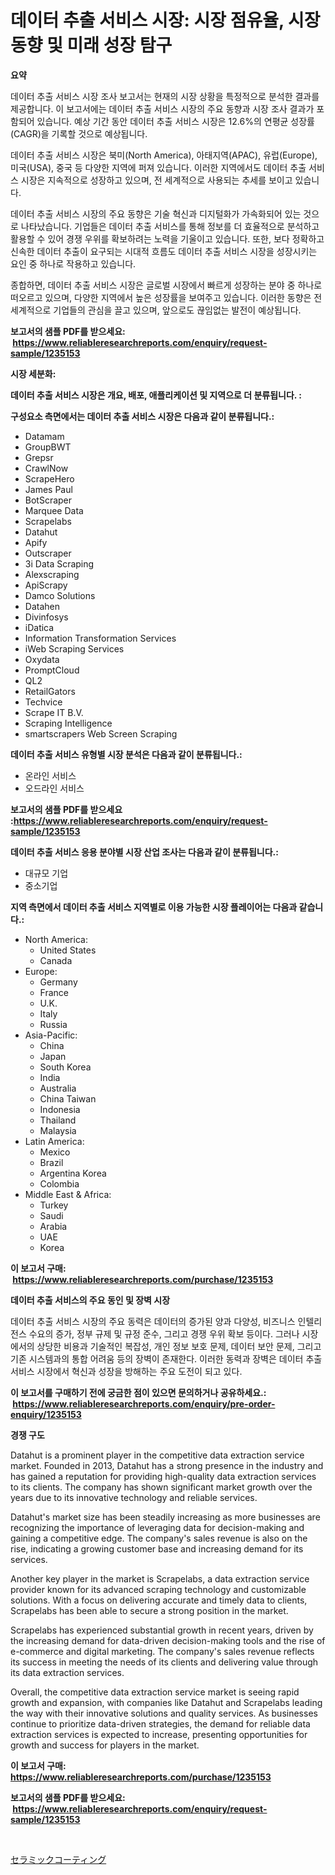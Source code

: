 <p><h1>데이터 추출 서비스 시장: 시장 점유율, 시장 동향 및 미래 성장 탐구</h1></p><p><strong>요약</strong></p>
<p><p>데이터 추출 서비스 시장 조사 보고서는 현재의 시장 상황을 특정적으로 분석한 결과를 제공합니다. 이 보고서에는 데이터 추출 서비스 시장의 주요 동향과 시장 조사 결과가 포함되어 있습니다. 예상 기간 동안 데이터 추출 서비스 시장은 12.6%의 연평균 성장률(CAGR)을 기록할 것으로 예상됩니다.</p><p>데이터 추출 서비스 시장은 북미(North America), 아태지역(APAC), 유럽(Europe), 미국(USA), 중국 등 다양한 지역에 퍼져 있습니다. 이러한 지역에서도 데이터 추출 서비스 시장은 지속적으로 성장하고 있으며, 전 세계적으로 사용되는 추세를 보이고 있습니다.</p><p>데이터 추출 서비스 시장의 주요 동향은 기술 혁신과 디지털화가 가속화되어 있는 것으로 나타났습니다. 기업들은 데이터 추출 서비스를 통해 정보를 더 효율적으로 분석하고 활용할 수 있어 경쟁 우위를 확보하려는 노력을 기울이고 있습니다. 또한, 보다 정확하고 신속한 데이터 추출이 요구되는 시대적 흐름도 데이터 추출 서비스 시장을 성장시키는 요인 중 하나로 작용하고 있습니다.</p><p>종합하면, 데이터 추출 서비스 시장은 글로벌 시장에서 빠르게 성장하는 분야 중 하나로 떠오르고 있으며, 다양한 지역에서 높은 성장률을 보여주고 있습니다. 이러한 동향은 전 세계적으로 기업들의 관심을 끌고 있으며, 앞으로도 끊임없는 발전이 예상됩니다.</p></p>
<p><strong>보고서의 샘플 PDF를 받으세요: &nbsp;<a href="https://www.reliableresearchreports.com/enquiry/request-sample/1235153">https://www.reliableresearchreports.com/enquiry/request-sample/1235153</a></strong></p>
<p><strong>시장 세분화:</strong></p>
<p><strong> 데이터 추출 서비스 시장은 개요, 배포, 애플리케이션 및 지역으로 더 분류됩니다. :</strong></p>
<p><strong>구성요소 측면에서는 데이터 추출 서비스 시장은 다음과 같이 분류됩니다.:</strong></p>
<p><ul><li>Datamam</li><li>GroupBWT</li><li>Grepsr</li><li>CrawlNow</li><li>ScrapeHero</li><li>James Paul</li><li>BotScraper</li><li>Marquee Data</li><li>Scrapelabs</li><li>Datahut</li><li>Apify</li><li>Outscraper</li><li>3i Data Scraping</li><li>Alexscraping</li><li>ApiScrapy</li><li>Damco Solutions</li><li>Datahen</li><li>Divinfosys</li><li>iDatica</li><li>Information Transformation Services</li><li>iWeb Scraping Services</li><li>Oxydata</li><li>PromptCloud</li><li>QL2</li><li>RetailGators</li><li>Techvice</li><li>Scrape IT B.V.</li><li>Scraping Intelligence</li><li>smartscrapers
    Web Screen Scraping</li></ul></p>
<p><strong> 데이터 추출 서비스 유형별 시장 분석은 다음과 같이 분류됩니다.:</strong></p>
<p><ul><li>온라인 서비스</li><li>오드라인 서비스</li></ul></p>
<p><strong>보고서의 샘플 PDF를 받으세요 :<a href="https://www.reliableresearchreports.com/enquiry/request-sample/1235153">https://www.reliableresearchreports.com/enquiry/request-sample/1235153</a></strong></p>
<p><strong> 데이터 추출 서비스 응용 분야별 시장 산업 조사는 다음과 같이 분류됩니다.:</strong></p>
<p><ul><li>대규모 기업</li><li>중소기업</li></ul></p>
<p><strong>지역 측면에서 데이터 추출 서비스 지역별로 이용 가능한 시장 플레이어는 다음과 같습니다.:</strong></p>
<p><ul>
    <li>
        North America:
        <ul>
            <li>United States</li>
            <li>Canada</li>
        </ul>
    </li>
    <li>
        Europe:
        <ul>
            <li>Germany</li>
            <li>France</li>
            <li>U.K.</li>
            <li>Italy</li>
            <li>Russia</li>
        </ul>
    </li>
    <li>
        Asia-Pacific:
        <ul>
            <li>China</li>
            <li>Japan</li>
            <li>South Korea</li>
            <li>India</li>
            <li>Australia</li>
            <li>China Taiwan</li>
            <li>Indonesia</li>
            <li>Thailand</li>
            <li>Malaysia</li>
        </ul>
    </li>
    <li>
        Latin America:
        <ul>
            <li>Mexico</li>
            <li>Brazil</li>
            <li>Argentina Korea</li>
            <li>Colombia</li>
        </ul>
    </li>
    <li>
        Middle East & Africa:
        <ul>
            <li>Turkey</li>
            <li>Saudi</li>
            <li>Arabia</li>
            <li>UAE</li>
            <li>Korea</li>
        </ul>
    </li>
    </ul></p>
<p><strong>이 보고서 구매: &nbsp;<a href="https://www.reliableresearchreports.com/purchase/1235153">https://www.reliableresearchreports.com/purchase/1235153</a></strong></p>
<p><strong>데이터 추출 서비스의 주요 동인 및 장벽 시장</strong></p>
<p><p>데이터 추출 서비스 시장의 주요 동력은 데이터의 증가된 양과 다양성, 비즈니스 인텔리전스 수요의 증가, 정부 규제 및 규정 준수, 그리고 경쟁 우위 확보 등이다. 그러나 시장에서의 상당한 비용과 기술적인 복잡성, 개인 정보 보호 문제, 데이터 보안 문제, 그리고 기존 시스템과의 통합 어려움 등의 장벽이 존재한다. 이러한 동력과 장벽은 데이터 추출 서비스 시장에서 혁신과 성장을 방해하는 주요 도전이 되고 있다.</p></p>
<p><strong>이 보고서를 구매하기 전에 궁금한 점이 있으면 문의하거나 공유하세요.: &nbsp;<a href="https://www.reliableresearchreports.com/enquiry/pre-order-enquiry/1235153">https://www.reliableresearchreports.com/enquiry/pre-order-enquiry/1235153</a></strong></p>
<p><strong>경쟁 구도</strong></p>
<p><p>Datahut is a prominent player in the competitive data extraction service market. Founded in 2013, Datahut has a strong presence in the industry and has gained a reputation for providing high-quality data extraction services to its clients. The company has shown significant market growth over the years due to its innovative technology and reliable services. </p><p>Datahut's market size has been steadily increasing as more businesses are recognizing the importance of leveraging data for decision-making and gaining a competitive edge. The company's sales revenue is also on the rise, indicating a growing customer base and increasing demand for its services.</p><p>Another key player in the market is Scrapelabs, a data extraction service provider known for its advanced scraping technology and customizable solutions. With a focus on delivering accurate and timely data to clients, Scrapelabs has been able to secure a strong position in the market.</p><p>Scrapelabs has experienced substantial growth in recent years, driven by the increasing demand for data-driven decision-making tools and the rise of e-commerce and digital marketing. The company's sales revenue reflects its success in meeting the needs of its clients and delivering value through its data extraction services.</p><p>Overall, the competitive data extraction service market is seeing rapid growth and expansion, with companies like Datahut and Scrapelabs leading the way with their innovative solutions and quality services. As businesses continue to prioritize data-driven strategies, the demand for reliable data extraction services is expected to increase, presenting opportunities for growth and success for players in the market.</p></p>
<p><strong>이 보고서 구매: &nbsp; <a href="https://www.reliableresearchreports.com/purchase/1235153">https://www.reliableresearchreports.com/purchase/1235153</a></strong></p>
<p><strong>보고서의 샘플 PDF를 받으세요: &nbsp;<a href="https://www.reliableresearchreports.com/enquiry/request-sample/1235153">https://www.reliableresearchreports.com/enquiry/request-sample/1235153</a></strong><strong></strong></p>
<p>&nbsp;</p>
<p><p><a href="https://github.com/Sophiaard2003/Market-Research-Report-List-1/blob/main/612103412916.md">セラミックコーティング</a></p></p>